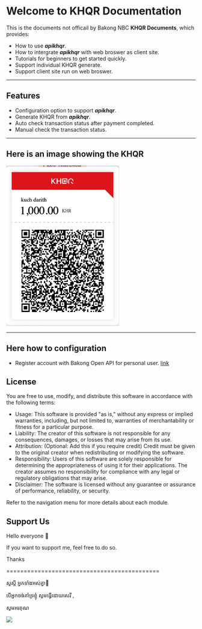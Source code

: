 # Welcome to KHQR Documentation

This is the  documents not officail by Bakong NBC **KHQR Documents**, which provides:

- How to use ***apikhqr***.
- How to intergrate ***apikhqr*** with web broswer as client site.
- Tutorials for beginners to get started quickly.
- Support individual KHQR generate.
- Support client site run on web broswer.
---

## Features

- Configuration option to support ***apikhqr***.
- Generate KHQR from ***apikhqr***.
- Auto check transaction status after payment completed.
- Manual check the transaction status.
---


## Here is an image showing the KHQR

<img src="./public/tutorials/images/khqr-sample.png" alt="Sample KHQR" width="300"/>


---

## Here how to configuration
- Register account with Bakong Open API for personal user. <a href="https://marketplace.visualstudio.com/items?itemName=Levampire.Buttur" target="_blank">link</a>


## License
You are free to use, modify, and distribute this software in accordance with the following terms:
- Usage: This software is provided "as is," without any express or implied warranties, including, but not limited to, warranties of merchantability or fitness for a particular purpose.
- Liability: The creator of this software is not responsible for any consequences, damages, or losses that may arise from its use.
- Attribution: (Optional: Add this if you require credit) Credit must be given to the original creator when redistributing or modifying the software.
- Responsibility: Users of this software are solely responsible for determining the appropriateness of using it for their applications. The creator assumes no responsibility for compliance with any legal or regulatory obligations that may arise.
- Disclaimer: The software is licensed without any guarantee or assurance of performance, reliability, or security.

Refer to the navigation menu for more details about each module.


## Support Us
Hello everyone 👋

If you want to support me, feel free to do so. 

Thanks

============================================

សួស្ដី អ្នកទាំងអស់គ្នា👋 

បើ​អ្នក​ចង់​គាំទ្រ​ខ្ញុំ សូម​ធ្វើ​ដោយ​សេរី , 

សូមអរគុណ

<a  href="https://www.buymeacoffee.com/kdrtech" target="_blank">
<img src="https://cdn.buymeacoffee.com/buttons/default-orange.png" height="41" />
</a>
